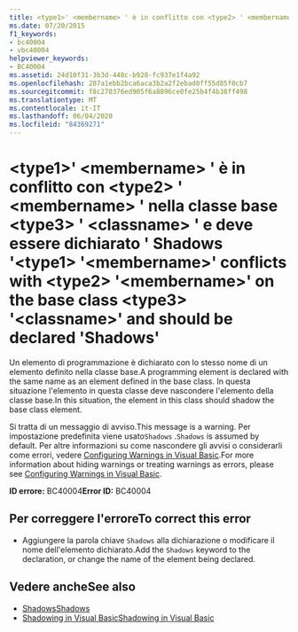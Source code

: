 ```yaml
---
title: <type1>' <membername> ' è in conflitto con <type2> ' <membername> ' nella classe base <type3> ' <classname> ' e deve essere dichiarato ' Shadows '
ms.date: 07/20/2015
f1_keywords:
- bc40004
- vbc40004
helpviewer_keywords:
- BC40004
ms.assetid: 24d10f31-3b3d-448c-b928-fc937e1f4a92
ms.openlocfilehash: 287a1ebb2bca6aca3b2a2f2ebad0ff55d85f0cb7
ms.sourcegitcommit: f8c270376ed905f6a8896ce0fe25b4f4b38ff498
ms.translationtype: MT
ms.contentlocale: it-IT
ms.lasthandoff: 06/04/2020
ms.locfileid: "84369271"
---
```

# <a name="type1-membername-conflicts-with-type2-membername-on-the-base-class-type3-classname-and-should-be-declared-shadows"></a><span data-ttu-id="b8128-102">\<type1>' \<membername> ' è in conflitto con \<type2> ' \<membername> ' nella classe base \<type3> ' \<classname> ' e deve essere dichiarato ' Shadows '</span><span class="sxs-lookup"><span data-stu-id="b8128-102">\<type1> '\<membername>' conflicts with \<type2> '\<membername>' on the base class \<type3> '\<classname>' and should be declared 'Shadows'</span></span>
<span data-ttu-id="b8128-103">Un elemento di programmazione è dichiarato con lo stesso nome di un elemento definito nella classe base.</span><span class="sxs-lookup"><span data-stu-id="b8128-103">A programming element is declared with the same name as an element defined in the base class.</span></span> <span data-ttu-id="b8128-104">In questa situazione l'elemento in questa classe deve nascondere l'elemento della classe base.</span><span class="sxs-lookup"><span data-stu-id="b8128-104">In this situation, the element in this class should shadow the base class element.</span></span>  
  
 <span data-ttu-id="b8128-105">Si tratta di un messaggio di avviso.</span><span class="sxs-lookup"><span data-stu-id="b8128-105">This message is a warning.</span></span> <span data-ttu-id="b8128-106">Per impostazione predefinita viene usato`Shadows` .</span><span class="sxs-lookup"><span data-stu-id="b8128-106">`Shadows` is assumed by default.</span></span> <span data-ttu-id="b8128-107">Per altre informazioni su come nascondere gli avvisi o considerarli come errori, vedere [Configuring Warnings in Visual Basic](/visualstudio/ide/configuring-warnings-in-visual-basic).</span><span class="sxs-lookup"><span data-stu-id="b8128-107">For more information about hiding warnings or treating warnings as errors, please see [Configuring Warnings in Visual Basic](/visualstudio/ide/configuring-warnings-in-visual-basic).</span></span>  
  
 <span data-ttu-id="b8128-108">**ID errore:** BC40004</span><span class="sxs-lookup"><span data-stu-id="b8128-108">**Error ID:** BC40004</span></span>  
  
## <a name="to-correct-this-error"></a><span data-ttu-id="b8128-109">Per correggere l'errore</span><span class="sxs-lookup"><span data-stu-id="b8128-109">To correct this error</span></span>  
  
- <span data-ttu-id="b8128-110">Aggiungere la parola chiave `Shadows` alla dichiarazione o modificare il nome dell'elemento dichiarato.</span><span class="sxs-lookup"><span data-stu-id="b8128-110">Add the `Shadows` keyword to the declaration, or change the name of the element being declared.</span></span>  
  
## <a name="see-also"></a><span data-ttu-id="b8128-111">Vedere anche</span><span class="sxs-lookup"><span data-stu-id="b8128-111">See also</span></span>

- [<span data-ttu-id="b8128-112">Shadows</span><span class="sxs-lookup"><span data-stu-id="b8128-112">Shadows</span></span>](../language-reference/modifiers/shadows.md)
- [<span data-ttu-id="b8128-113">Shadowing in Visual Basic</span><span class="sxs-lookup"><span data-stu-id="b8128-113">Shadowing in Visual Basic</span></span>](../programming-guide/language-features/declared-elements/shadowing.md)

